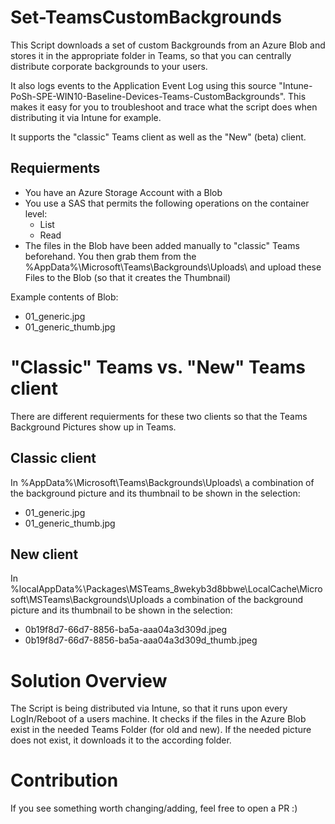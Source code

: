 # Set-TeamsCustomBackgrounds
This Script downloads a set of custom Backgrounds from an Azure Blob and stores it in the appropriate folder in Teams, so that you can centrally distribute corporate backgrounds to your users.

It also logs events to the Application Event Log using this source "Intune-PoSh-SPE-WIN10-Baseline-Devices-Teams-CustomBackgrounds". This makes it easy for you to troubleshoot and trace what the script does when distributing it via Intune for example.

It supports the "classic" Teams client as well as the "New" (beta) client.

## Requierments
- You have an Azure Storage Account with a Blob
- You use a SAS that permits the following operations on the container level:
   - List
   - Read
- The files in the Blob have been added manually to "classic" Teams beforehand. You then grab them from the
%AppData%\Microsoft\Teams\Backgrounds\Uploads\ and upload these Files to the Blob (so that it creates the Thumbnail)

Example contents of Blob:
- 01_generic.jpg
- 01_generic_thumb.jpg


# "Classic" Teams vs. "New" Teams client
There are different requierments for these two clients so that the Teams Background Pictures show up in Teams.

## Classic client
In %AppData%\Microsoft\Teams\Backgrounds\Uploads\ a combination of the background picture and its thumbnail to be shown in the selection:
   - 01_generic.jpg
   - 01_generic_thumb.jpg

## New client
In %localAppData%\Packages\MSTeams_8wekyb3d8bbwe\LocalCache\Microsoft\MSTeams\Backgrounds\Uploads a combination of the background picture and its thumbnail to be shown in the selection:
- 0b19f8d7-66d7-8856-ba5a-aaa04a3d309d.jpeg
- 0b19f8d7-66d7-8856-ba5a-aaa04a3d309d_thumb.jpeg

# Solution Overview
The Script is being distributed via Intune, so that it runs upon every LogIn/Reboot of a users machine. It checks if the files in the Azure Blob exist in the needed Teams Folder (for old and new). 
If the needed picture does not exist, it downloads it to the according folder.

# Contribution
If you see something worth changing/adding, feel free to open a PR :)

